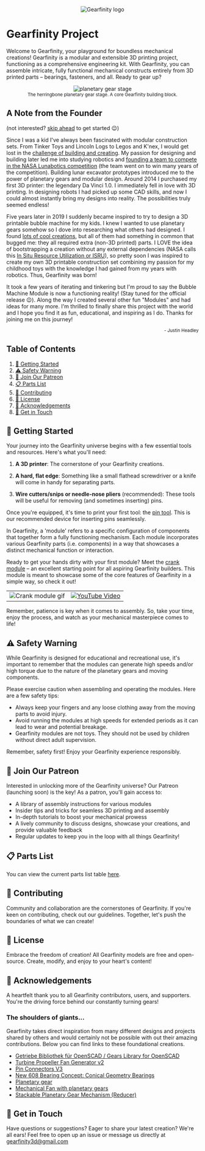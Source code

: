 <p align="center">
  <img src="https://github.com/gearfinity/gearfinity/assets/139299901/ef71524d-b3eb-48cb-994c-3ec41cec557e" alt="Gearfinity logo"/>
</p>

# Gearfinity Project

Welcome to Gearfinity, your playground for boundless mechanical creations! Gearfinity is a modular and extensible 3D printing project, functioning as a comprehensive engineering kit. With Gearfinity, you can assemble intricate, fully functional mechanical constructs entirely from 3D printed parts – bearings, fasteners, and all. Ready to gear up?

<p align="center">
  <img src="https://github.com/gearfinity/gearfinity/assets/139299901/42980850-ee0f-4b2a-a8c5-67bd87bb84fd" alt="planetary gear stage"/>
  <br>
  <sub>The herringbone planetary gear stage. A core Gearfinity building block.</sub>
</p>

## A Note from the Founder

(not interested? [skip ahead](#-getting-started) to get started 😉)

Since I was a kid I've always been fascinated with modular construction sets. From Tinker Toys and Lincoln Logs to Legos and K'nex, I would get lost in the [challenge of building and creating](https://www.youtube.com/watch?v=j3P41ri6QZ8). My passion for designing and building later led me into studying robotics and [founding a team to compete in the NASA Lunabotics competition](https://www.alabamaastrobotics.com/) (the team went on to win many years of the competition). Building lunar excavator prototypes introduced me to the power of planetary gears and modular design. Around 2014 I purchased my first 3D printer: the legendary Da Vinci 1.0. I immediately fell in love with 3D printing. In designing robots I had picked up some CAD skills, and now I could almost instantly bring my designs into reality. The possibilities truly seemed endless!

Five years later in 2019 I suddenly became inspired to try to design a 3D printable bubble machine for my kids. I knew I wanted to use planetary gears somehow so I dove into researching what others had designed. I found [lots of cool creations](#-acknowledgements), but all of them had something in common that bugged me: they all required extra (non-3D printed) parts. I LOVE the idea of bootstrapping a creation without any external dependencies (NASA calls this [In Situ Resource Utilization or ISRU](https://www.nasa.gov/isru/overview)), so pretty soon I was inspired to create my own 3D printable construction set combining my passion for my childhood toys with the knowledge I had gained from my years with robotics. Thus, Gearfinity was born!

It took a few years of iterating and tinkering but I'm proud to say the Bubble Machine Module is now a functioning reality! (Stay tuned for the official release 😉). Along the way I created several other fun "Modules" and had ideas for many more. I'm thrilled to finally share this project with the world and I hope you find it as fun, educational, and inspiring as I do. Thanks for joining me on this journey!

<p align="right">
  <sub>- Justin Headley</sub>
</p>

## Table of Contents

1. [🚀 Getting Started](#-getting-started)
2. [⚠️ Safety Warning](#-safety-warning)
3. [💖 Join Our Patreon](#-join-our-patreon)
4. [📋 Parts List](#-parts-list)
5. [🤝 Contributing](#-contributing)
6. [📄 License](#-license)
7. [👏 Acknowledgements](#-acknowledgements)
8. [📧 Get in Touch](#-get-in-touch)

## 🚀 Getting Started

Your journey into the Gearfinity universe begins with a few essential tools and resources. Here's what you'll need:

1. **A 3D printer**: The cornerstone of your Gearfinity creations.

2. **A hard, flat edge**: Something like a small flathead screwdriver or a knife will come in handy for separating parts.

3. **Wire cutters/snips or needle-nose pliers** (recommended): These tools will be useful for removing (and sometimes inserting) pins.

Once you're equipped, it's time to print your first tool: the [pin tool](https://github.com/gearfinity/gearfinity/blob/main/tools/pin_tool.STL). This is our recommended device for inserting pins seamlessly.

In Gearfinity, a 'module' refers to a specific configuration of components that together form a fully functioning mechanism. Each module incorporates various Gearfinity parts (i.e. components) in a way that showcases a distinct mechanical function or interaction.

Ready to get your hands dirty with your first module? Meet the [crank module](https://github.com/gearfinity/gearfinity/blob/main/crank_module/README.md) – an excellent starting point for all aspiring Gearfinity builders. This module is meant to showcase some of the core features of Gearfinity in a simple way, so check it out!

<table>
  <tr>
    <td>
      <!-- This is the code to include your GIF. -->
      <img src="https://github.com/gearfinity/gearfinity/assets/139299901/f8c02c5f-3d95-4bda-999e-bde5d6313789" alt="Crank module gif"/>
    </td>
    <td>
      <!-- This is the code to embed your YouTube video. -->
      <a href="https://www.youtube.com/watch?v=n-d26yRk0Yk" target="_blank">
        <img src="https://github.com/gearfinity/gearfinity/assets/139299901/0d3a183a-5f53-4c3f-b839-399f797dcb66" alt="YouTube Video">
      </a>
    </td>
  </tr>
</table>


Remember, patience is key when it comes to assembly. So, take your time, enjoy the process, and watch as your mechanical masterpiece comes to life!

## ⚠️ Safety Warning
While Gearfinity is designed for educational and recreational use, it's important to remember that the modules can generate high speeds and/or high torque due to the nature of the planetary gears and moving components.

Please exercise caution when assembling and operating the modules. Here are a few safety tips:

- Always keep your fingers and any loose clothing away from the moving parts to avoid injury.
- Avoid running the modules at high speeds for extended periods as it can lead to wear and potential breakage.
- Gearfinity modules are not toys. They should not be used by children without direct adult supervision.

Remember, safety first! Enjoy your Gearfinity experience responsibly.

## 💖 Join Our Patreon

Interested in unlocking more of the Gearfinity universe? Our Patreon (launching soon) is the key! As a patron, you'll gain access to:

- A library of assembly instructions for various modules
- Insider tips and tricks for seamless 3D printing and assembly
- In-depth tutorials to boost your mechanical prowess
- A lively community to discuss designs, showcase your creations, and provide valuable feedback
- Regular updates to keep you in the loop with all things Gearfinity!

## 📋 Parts List

You can view the current parts list table [here](https://docs.google.com/spreadsheets/d/158TpOWADwtF0e0_Nwcch7mfOSl0_y_dtp3eGY885oxw/edit?usp=sharing).
## 🤝 Contributing

Community and collaboration are the cornerstones of Gearfinity. If you're keen on contributing, check out our guidelines. Together, let's push the boundaries of what we can create!

## 📄 License

Embrace the freedom of creation! All Gearfinity models are free and open-source. Create, modify, and enjoy to your heart's content!

## 👏 Acknowledgements

A heartfelt thank you to all Gearfinity contributors, users, and supporters. You're the driving force behind our constantly turning gears!

### The shoulders of giants...

Gearfinity takes direct inspiration from many different designs and projects shared by others and would certainly not be possible with out their amazing contributions. Below you can find links to these foundational creations.

- [Getriebe Bibliothek für OpenSCAD / Gears Library for OpenSCAD](https://www.thingiverse.com/thing:1604369)
- [Turbine Propeller Fan Generator v2](https://www.thingiverse.com/thing:3874607)
- [Pin Connectors V3](https://www.thingiverse.com/thing:33790/files)
- [New 608 Bearing Concept: Conical Geometry Bearings](https://www.thingiverse.com/thing:4628063)
- [Planetary gear](https://www.thingiverse.com/thing:264769)
- [Mechanical Fan with planetary gears](https://www.thingiverse.com/thing:2058267)
- [Stackable Planetary Gear Mechanism (Reducer)](https://www.thingiverse.com/thing:1727833)

## 📧 Get in Touch

Have questions or suggestions? Eager to share your latest creation? We're all ears! Feel free to open up an issue or message us directly at gearfinity3d@gmail.com
